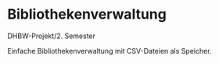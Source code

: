Bibliothekenverwaltung
======================
DHBW-Projekt/2. Semester

Einfache Bibliothekenverwaltung mit CSV-Dateien als Speicher.
